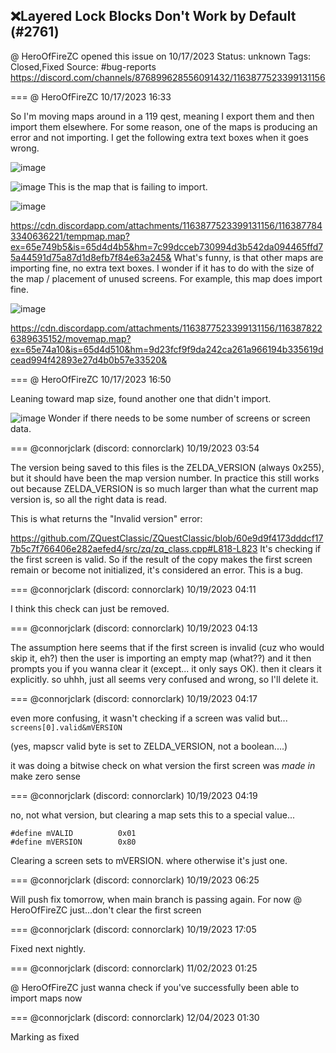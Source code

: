 ## ❌Layered Lock Blocks Don't Work by Default (#2761)
@ HeroOfFireZC opened this issue on 10/17/2023
Status: unknown
Tags: Closed,Fixed
Source: #bug-reports https://discord.com/channels/876899628556091432/1163877523399131156


=== @ HeroOfFireZC 10/17/2023 16:33

So I'm moving maps around in a 119 qest, meaning I export them and then import them elsewhere. For some reason, one of the maps is producing an error and not importing.
I get the following extra text boxes when it goes wrong.

![image](https://cdn.discordapp.com/attachments/1163877523399131156/1163877614931427328/image.png?ex=65e7497f&is=65d4d47f&hm=673f2511c7e311447c98c8a4a98e501360460b95b2712a9d06dd88007bb3ce00&)

![image](https://cdn.discordapp.com/attachments/1163877523399131156/1163877649723175004/image.png?ex=65e74987&is=65d4d487&hm=5169e39fc3ff252f810956cbd97b33a9f7f5bced073db8fb18277d52adbad4cc&)
This is the map that is failing to import.

![image](https://cdn.discordapp.com/attachments/1163877523399131156/1163877789523525755/zquest_map00001.png?ex=65e749a8&is=65d4d4a8&hm=3dbf81761366cca18f62d170eb75e4d674cb392d31d2090db98d33edf93d6f1d&)

https://cdn.discordapp.com/attachments/1163877523399131156/1163877843340636221/tempmap.map?ex=65e749b5&is=65d4d4b5&hm=7c99dcceb730994d3b542da094465ffd75a44591d75a87d1d8efb7f84e63a245&
What's funny, is that other maps are importing fine, no extra text boxes. I wonder if it has to do with the size of the map / placement of unused screens.
For example, this map does import fine.

![image](https://cdn.discordapp.com/attachments/1163877523399131156/1163878195095928872/zquest_map00002.png?ex=65e74a09&is=65d4d509&hm=2375eb660e3e96c57a1b01a1a77351dd0c5c0e176ce6d3c848caf64c445c2997&)

https://cdn.discordapp.com/attachments/1163877523399131156/1163878226389635152/movemap.map?ex=65e74a10&is=65d4d510&hm=9d23fcf9f9da242ca261a966194b335619dcead994f42893e27d4b0b57e33520&

=== @ HeroOfFireZC 10/17/2023 16:50

Leaning toward map size, found another one that didn't import.

![image](https://cdn.discordapp.com/attachments/1163877523399131156/1163881772497506314/zquest_map00003.png?ex=65e74d5e&is=65d4d85e&hm=ddcf0193241f3276f4dfbb4512a7e41aa74f14baa26592956bf3ed4ae3a39f7d&)
Wonder if there needs to be some number of screens or screen data.

=== @connorjclark (discord: connorclark) 10/19/2023 03:54

The version being saved to this files is the ZELDA_VERSION (always 0x255), but it should have been the map version number. In practice this still works out because ZELDA_VERSION is so much larger than what the current map version is, so all the right data is read.

This is what returns the "Invalid version" error:

https://github.com/ZQuestClassic/ZQuestClassic/blob/60e9d9f4173dddcf177b5c7f766406e282aefed4/src/zq/zq_class.cpp#L818-L823
It's checking if the first screen is valid. So if the result of the copy makes the first screen remain or become not initialized, it's considered an error. This is a bug.

=== @connorjclark (discord: connorclark) 10/19/2023 04:11

I think this check can just be removed.

=== @connorjclark (discord: connorclark) 10/19/2023 04:13

The assumption here seems that if the first screen is invalid (cuz who would skip it, eh?) then the user is importing an empty map (what??) and it then prompts you if you wanna clear it (except... it only says OK). then it clears it explicitly.
so uhhh, just all seems very confused and wrong, so I'll delete it.

=== @connorjclark (discord: connorclark) 10/19/2023 04:17

even more confusing, it wasn't checking if a screen was valid but... `screens[0].valid&mVERSION`

(yes, mapscr valid byte is set to ZELDA_VERSION, not a boolean....)

it was doing a bitwise check on what version the first screen was _made in_
make zero sense

=== @connorjclark (discord: connorclark) 10/19/2023 04:19

no, not what version, but clearing a map sets this to a special value...

```
#define mVALID          0x01
#define mVERSION        0x80
```

Clearing a screen sets to mVERSION. where otherwise it's just one.

=== @connorjclark (discord: connorclark) 10/19/2023 06:25

Will push fix tomorrow, when main branch is passing again. For now @ HeroOfFireZC just...don't clear the first screen

=== @connorjclark (discord: connorclark) 10/19/2023 17:05

Fixed next nightly.

=== @connorjclark (discord: connorclark) 11/02/2023 01:25

@ HeroOfFireZC just wanna check if you've successfully been able to import maps now

=== @connorjclark (discord: connorclark) 12/04/2023 01:30

Marking as fixed
